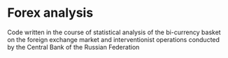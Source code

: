 # Forex analysis
Code written in the course of statistical analysis of the bi-currency basket on the foreign exchange market and interventionist operations conducted by the Central Bank of the Russian Federation
